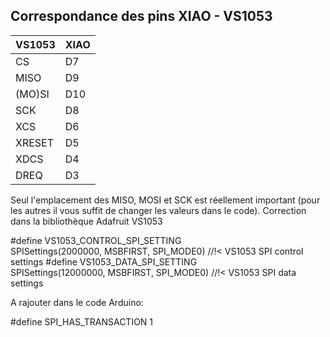 ## Correspondance des pins XIAO - VS1053

| VS1053 | XIAO |
| ------------- | ------------- |
| CS  | D7  |
| MISO  | D9  |
| (MO)SI  | D10  |
| SCK | D8  |
| XCS | D6  |
| XRESET | D5  |
| XDCS | D4  |
| DREQ | D3  |

Seul l'emplacement des MISO, MOSI et SCK est réellement important (pour les autres il vous suffit de changer les valeurs dans le code).
Correction dans la bibliothèque Adafruit VS1053

#define VS1053_CONTROL_SPI_SETTING                                             \
  SPISettings(2000000, MSBFIRST, SPI_MODE0) //!< VS1053 SPI control settings
#define VS1053_DATA_SPI_SETTING                                                \
  SPISettings(12000000, MSBFIRST, SPI_MODE0) //!< VS1053 SPI data settings
  
A rajouter dans le code Arduino:

#define SPI_HAS_TRANSACTION 1

